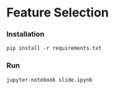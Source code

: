 # Feature Selection


### Installation
`pip install -r requirements.txt`

### Run
`jupyter-notebook slide.ipynb`